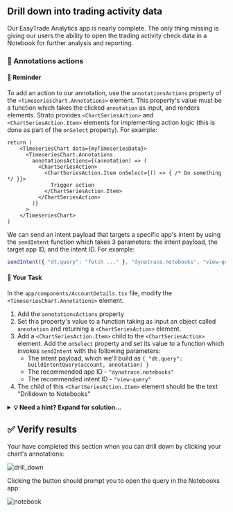 ## Drill down into trading activity data

Our EasyTrade Analytics app is nearly complete. The only thing missing is giving our users the ability to open the trading activity check data in a Notebook for further analysis and reporting.

### 📌 Annotations actions

#### 📖 Reminder

To add an action to our annotation, use the `annotationsActions` property of the `<TimeseriesChart.Annotations>` element. This property's value must be a function which takes the clicked `annotation` as input, and renders elements. Strato provides `<ChartSeriesAction>` and `<ChartSeriesAction.Item>` elements for implementing action logic (this is done as part of the `onSelect` property). For example:

```JSX
return (
    <TimeseriesChart data={myTimeseriesData}>
      <TimeseriesChart.Annotations
        annotationsActions={(annotation) => (
          <ChartSeriesAction>
            <ChartSeriesAction.Item onSelect={() => { /* Do something */ }}>
              Trigger action
            </ChartSeriesAction.Item>
          </ChartSeriesAction>
        )}
      >
    </TimeseriesChart>
)
```

We can send an intent payload that targets a specific app's intent by using the `sendIntent` function which takes 3 parameters: the intent payload, the target app ID, and the intent ID. For example:

```javascript
sendIntent({ "dt.query": "fetch ..." }, "dynatrace.notebooks", "view-query");
```

#### 📄 Your Task

In the `app/components/AccountDetails.tsx` file, modify the `<TimeseriesChart.Annotations>` element.

1. Add the `annotationsActions` property
2. Set this property's value to a function taking as input an object called `annotation` and returning a `<ChartSeriesAction>` element.
3. Add a `<ChartSeriesAction.Item>` child to the `<ChartSeriesAction>` element. Add the `onSelect` property and set its value to a function which invokes `sendIntent` with the following parameters:
    - The intent payload, which we'll build as `{ "dt.query": buildIntentQuery(account, annotation) }`
    - The recommended app ID - `"dynatrace.notebooks"`
    - The recommended intent ID - `"view-query"`
4. The child of this `<ChartSeriesAction.Item>` element should be the text "Drilldown to Notebooks"

<details>
  <summary>
    <strong>💡 Need a hint? Expand for solution...</strong>
  </summary>

```JSX
<TimeseriesChart.Annotations
  annotationsActions={(annotation) => (
    <ChartSeriesAction>
      <ChartSeriesAction.Item
        onSelect={() => {
          sendIntent({ "dt.query": buildIntentQuery(account, annotation) }, "dynatrae.notebooks", "view-query");
        }}
      >
        Drilldown to Notebooks
      </ChartSeriesAction.Item>
    </ChartSeriesAction>
  )}
>
  <TimeseriesAnnotations.Track>
    {markers.map((marker) => (
      <TimeseriesAnnotations.Marker
        key={marker.start.toISOString()}
        color={marker.color}
        symbol={marker.symbol}
        data={marker}
      />
    ))}
  </TimeseriesAnnotations.Track>
</TimeseriesChart.Annotations>
```

</details>

## ✅ Verify results

Your have completed this section when you can drill down by clicking your chart's annotations:

![drill_down](../../assets/images/32_annotation_action.png)

Clicking the button should prompt you to open the query in the Notebooks app:

![notebook](../../assets/images/32_trading_check_drilldown.png)